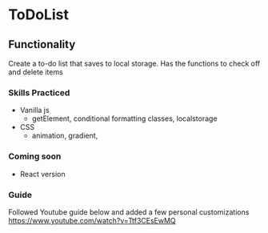 # ToDoList

## Functionality
Create a to-do list that saves to local storage.  Has the functions to check off and delete items

### Skills Practiced
- Vanilla js
    - getElement, conditional formatting classes, localstorage
- CSS
    - animation, gradient, 

### Coming soon
- React version

### Guide
Followed Youtube guide below and added a few personal customizations
https://www.youtube.com/watch?v=Ttf3CEsEwMQ
